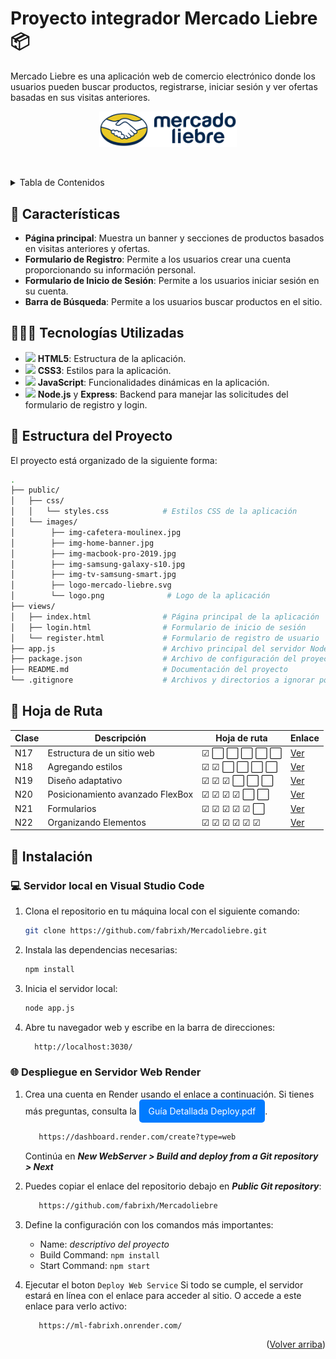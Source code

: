<a id="readme-top"></a>
# Proyecto integrador Mercado Liebre 📦

Mercado Liebre es una aplicación web de comercio electrónico donde los usuarios pueden buscar productos, registrarse, iniciar sesión y ver ofertas basadas en sus visitas anteriores.

<a href="https://ml-fabrixh.onrender.com/" style="display: block; text-align: center;">
  <img src="./public/images/logo-mercado-liebre.svg" alt="Vista de Mercado Liebre" width="220">
</a>

<br> <!-- Salto de línea -->

<details>
  <summary>Tabla de Contenidos</summary>
  <ol>
    <li><a href="#readme-top"><sub>Inicio</sub></a></li>
    <li><a href="https://github.com/fabrixh/Mercadoliebre?tab=readme-ov-file#-características"><sub>Características</sub></a></li>
    <li><a href="https://github.com/fabrixh/Mercadoliebre?tab=readme-ov-file#-tecnologías-utilizadas"><sub>Tecnologías Utilizadas</sub></a></li>
    <li><a href="https://github.com/fabrixh/Mercadoliebre?tab=readme-ov-file#-estructura-del-proyecto"><sub>Estructura del Proyecto</sub></a></li>
    <li><a href="https://github.com/fabrixh/Mercadoliebre?tab=readme-ov-file#-hoja-de-ruta"><sub>Hoja de Ruta</sub></a></li>
    <li><a href="https://github.com/fabrixh/Mercadoliebre?tab=readme-ov-file#-instalación"><sub>Instalación</sub></a></li>
    <ul>
      <li><a href="https://github.com/fabrixh/Mercadoliebre?tab=readme-ov-file#-servidor-local-en-visual-studio-code"><sub>Servidor local en Visual Studio Code</sub></a></li>
      <li><a href="https://github.com/fabrixh/Mercadoliebre?tab=readme-ov-file#-despliegue-en-servidor-web-render"><sub>Despliegue en Servidor Web Render</sub></a></li>
    </ul>
  </ol>
</details>

## 📑 Características

- **Página principal**: Muestra un banner y secciones de productos basados en visitas anteriores y ofertas.
- **Formulario de Registro**: Permite a los usuarios crear una cuenta proporcionando su información personal.
- **Formulario de Inicio de Sesión**: Permite a los usuarios iniciar sesión en su cuenta.
- **Barra de Búsqueda**: Permite a los usuarios buscar productos en el sitio.

## 👨🏻‍💻 Tecnologías Utilizadas


- <img src="https://cdn3.emoji.gg/emojis/HTML.png" width="16"> **HTML5**: Estructura de la aplicación.
- <img src="https://cdn3.emoji.gg/emojis/css.png" width="16"> **CSS3**: Estilos para la aplicación.
- <img src="https://cdn3.emoji.gg/emojis/node_js.png" width="16"> **JavaScript**: Funcionalidades dinámicas en la aplicación.
 - <img src="https://cdn3.emoji.gg/emojis/node_js.png" width="16"> **Node.js** y **Express**: Backend para manejar las solicitudes del formulario de registro y login.

## 📂 Estructura del Proyecto

El proyecto está organizado de la siguiente forma:



```bash
.
├── public/
│   ├── css/
│   │   └── styles.css            # Estilos CSS de la aplicación
│   └── images/
│        ├── img-cafetera-moulinex.jpg
│        ├── img-home-banner.jpg
│        ├── img-macbook-pro-2019.jpg
│        ├── img-samsung-galaxy-s10.jpg
│        ├── img-tv-samsung-smart.jpg
│        ├── logo-mercado-liebre.svg
│        └── logo.png              # Logo de la aplicación                 
├── views/
│   ├── index.html                # Página principal de la aplicación
│   ├── login.html                # Formulario de inicio de sesión
│   └── register.html             # Formulario de registro de usuario
├── app.js                        # Archivo principal del servidor Node.js
├── package.json                  # Archivo de configuración del proyecto y dependencias
├── README.md                     # Documentación del proyecto
└── .gitignore                    # Archivos y directorios a ignorar por Git
```

## 🎯 Hoja de Ruta

| Clase | Descripción | Hoja de ruta | Enlace |
|-------|-------------|--------------|--------|
| N17   | Estructura de un sitio web | &#9745; ⬜ ⬜ ⬜ ⬜ ⬜ | [Ver](https://drive.google.com/file/d/1L7st7e2N9_6o6Yk5yaTT0OZk4ad0YJHV/view) |
| N18   | Agregando estilos | &#9745; &#9745; ⬜ ⬜ ⬜ ⬜ | [Ver](https://drive.google.com/file/d/1P0k5uabfhBXmhtf_MalPUHWArxFtCX9U/view) |
| N19   | Diseño adaptativo | &#9745; &#9745; &#9745; ⬜ ⬜ ⬜ | [Ver](https://drive.google.com/file/d/1r7aFOtVMpLnFS3-aiA9eraNYp-5KRfqa/view) |
| N20   | Posicionamiento avanzado FlexBox | &#9745; &#9745; &#9745; &#9745; ⬜ ⬜ | [Ver](https://drive.google.com/file/d/1flX4YlO42VQC0YTCXYZsKN8FedsUykjV/view) |
| N21   | Formularios | &#9745; &#9745; &#9745; &#9745; &#9745; ⬜ | [Ver](https://drive.google.com/file/d/1RxTxwmrUCc0WOoRg6_hyqNzq2FMYNDs1/view) |
| N22   | Organizando Elementos | &#9745; &#9745; &#9745; &#9745; &#9745; &#9745; | [Ver](https://drive.google.com/file/d/1IZMZZQnK0auf_LFdOOUyl-tg63fjLSfw/view) |

 

## 🚀 Instalación

### 💻 Servidor local en Visual Studio Code

1. Clona el repositorio en tu máquina local con el siguiente comando:

   ```bash
   git clone https://github.com/fabrixh/Mercadoliebre.git

2. Instala las dependencias necesarias:

   ```bash
   npm install

3. Inicia el servidor local:
 
   ```bash
   node app.js

4. Abre tu navegador web y escribe en la barra de direcciones:


   ```bash
     http://localhost:3030/
    ```


   
### 🌐 Despliegue en Servidor Web Render

1. Crea una cuenta en Render usando el enlace a continuación. Si tienes más preguntas, consulta la <a href="https://drive.google.com/file/d/1vHm07KcydinAfDofaiOoAPcH4tkj6kL_/view" style="display: inline-block; padding: 10px 15px; background-color: #007BFF; color: white; text-decoration: none; border-radius: 5px;">Guía Detallada Deploy.pdf</a>.


   ```bash
      https://dashboard.render.com/create?type=web
    ```
      Continúa en ***New WebServer > Build and deploy from a Git repository > Next***


3. Puedes copiar el enlace del repositorio debajo en ***Public Git repository***:
   ```bash
      https://github.com/fabrixh/Mercadoliebre
    ```
4. Define la configuración con los comandos más importantes:
   - Name: *descriptivo del proyecto*
   - Build Command: ```npm install```
   - Start Command: ```npm start```

5. Ejecutar el boton ```Deploy Web Service``` Si todo se cumple, el servidor estará en línea con el enlace para acceder al sitio. O accede a este enlace para verlo activo:

   ```bash
      https://ml-fabrixh.onrender.com/
    ```
<p align="right">(<a href="#readme-top">Volver arriba</a>)</p>


